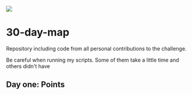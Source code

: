![](resources/#30DayMapChallenge.png)

# 30-day-map

Repository including code from all personal contributions to the challenge.

Be careful when running my scripts. Some of them take a little time and others didn't have

## Day one: Points
